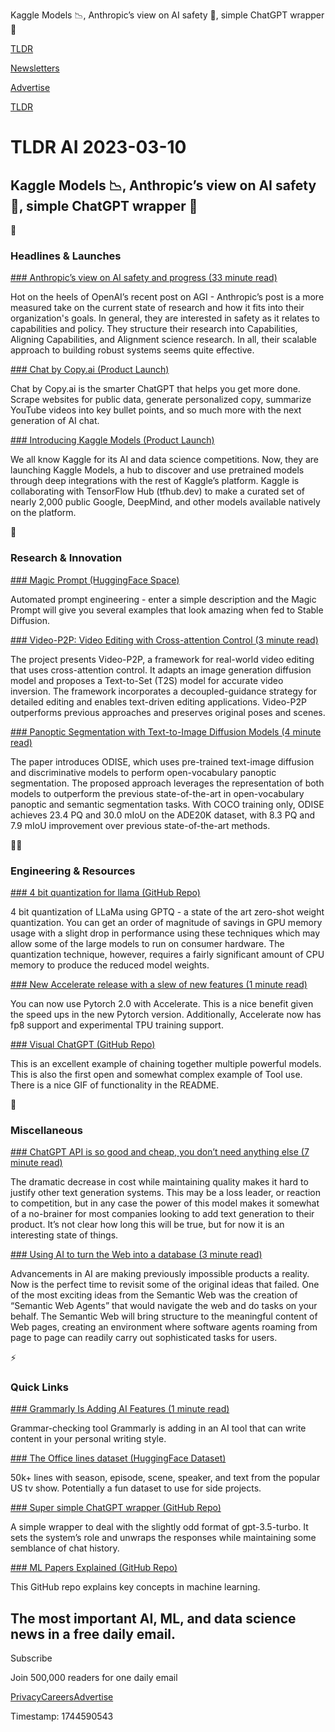 Kaggle Models 📉, Anthropic’s view on AI safety 🦺, simple ChatGPT wrapper 🎁

[TLDR](/)

[Newsletters](/newsletters)

[Advertise](https://advertise.tldr.tech/)

[TLDR](/)

# TLDR AI 2023-03-10

## Kaggle Models 📉, Anthropic’s view on AI safety 🦺, simple ChatGPT wrapper 🎁

🚀

### Headlines & Launches

[### Anthropic’s view on AI safety and progress (33 minute read)](https://www.anthropic.com/index/core-views-on-ai-safety?utm_source=tldrai)

Hot on the heels of OpenAI’s recent post on AGI - Anthropic’s post is a more measured take on the current state of research and how it fits into their organization's goals. In general, they are interested in safety as it relates to capabilities and policy. They structure their research into Capabilities, Aligning Capabilities, and Alignment science research. In all, their scalable approach to building robust systems seems quite effective.

[### Chat by Copy.ai (Product Launch)](https://www.producthunt.com/posts/chat-by-copy-ai?utm_source=tldrai)

Chat by Copy.ai is the smarter ChatGPT that helps you get more done. Scrape websites for public data, generate personalized copy, summarize YouTube videos into key bullet points, and so much more with the next generation of AI chat.

[### Introducing Kaggle Models (Product Launch)](https://www.kaggle.com/discussions/product-feedback/391200?utm_source=tldrai)

We all know Kaggle for its AI and data science competitions. Now, they are launching Kaggle Models, a hub to discover and use pretrained models through deep integrations with the rest of Kaggle’s platform. Kaggle is collaborating with TensorFlow Hub (tfhub.dev) to make a curated set of nearly 2,000 public Google, DeepMind, and other models available natively on the platform.

🧠

### Research & Innovation

[### Magic Prompt (HuggingFace Space)](https://huggingface.co/spaces/Gustavosta/MagicPrompt-Stable-Diffusion?utm_source=tldrai)

Automated prompt engineering - enter a simple description and the Magic Prompt will give you several examples that look amazing when fed to Stable Diffusion.

[### Video-P2P: Video Editing with Cross-attention Control (3 minute read)](https://video-p2p.github.io/?utm_source=tldrai)

The project presents Video-P2P, a framework for real-world video editing that uses cross-attention control. It adapts an image generation diffusion model and proposes a Text-to-Set (T2S) model for accurate video inversion. The framework incorporates a decoupled-guidance strategy for detailed editing and enables text-driven editing applications. Video-P2P outperforms previous approaches and preserves original poses and scenes.

[### Panoptic Segmentation with Text-to-Image Diffusion Models (4 minute read)](https://jerryxu.net/ODISE/?utm_source=tldrai)

The paper introduces ODISE, which uses pre-trained text-image diffusion and discriminative models to perform open-vocabulary panoptic segmentation. The proposed approach leverages the representation of both models to outperform the previous state-of-the-art in open-vocabulary panoptic and semantic segmentation tasks. With COCO training only, ODISE achieves 23.4 PQ and 30.0 mIoU on the ADE20K dataset, with 8.3 PQ and 7.9 mIoU improvement over previous state-of-the-art methods.

👨‍💻

### Engineering & Resources

[### 4 bit quantization for llama (GitHub Repo)](https://github.com/qwopqwop200/GPTQ-for-LLaMa?utm_source=tldrai)

4 bit quantization of LLaMa using GPTQ - a state of the art zero-shot weight quantization. You can get an order of magnitude of savings in GPU memory usage with a slight drop in performance using these techniques which may allow some of the large models to run on consumer hardware. The quantization technique, however, requires a fairly significant amount of CPU memory to produce the reduced model weights.

[### New Accelerate release with a slew of new features (1 minute read)](https://github.com/huggingface/accelerate/releases/tag/v0.17.0?utm_source=tldrai)

You can now use Pytorch 2.0 with Accelerate. This is a nice benefit given the speed ups in the new Pytorch version. Additionally, Accelerate now has fp8 support and experimental TPU training support.

[### Visual ChatGPT (GitHub Repo)](https://github.com/microsoft/visual-chatgpt?utm_source=tldrai)

This is an excellent example of chaining together multiple powerful models. This is also the first open and somewhat complex example of Tool use. There is a nice GIF of functionality in the README.

🎁

### Miscellaneous

[### ChatGPT API is so good and cheap, you don’t need anything else (7 minute read)](https://minimaxir.com/2023/03/new-chatgpt-overlord/?utm_source=tldrai)

The dramatic decrease in cost while maintaining quality makes it hard to justify other text generation systems. This may be a loss leader, or reaction to competition, but in any case the power of this model makes it somewhat of a no-brainer for most companies looking to add text generation to their product. It’s not clear how long this will be true, but for now it is an interesting state of things.

[### Using AI to turn the Web into a database (3 minute read)](https://theaimaze.com/p/using-ai-to-turn-the-web-into-a-database?utm_source=tldrai)

Advancements in AI are making previously impossible products a reality. Now is the perfect time to revisit some of the original ideas that failed. One of the most exciting ideas from the Semantic Web was the creation of “Semantic Web Agents” that would navigate the web and do tasks on your behalf. The Semantic Web will bring structure to the meaningful content of Web pages, creating an environment where software agents roaming from page to page can readily carry out sophisticated tasks for users.

⚡️

### Quick Links

[### Grammarly Is Adding AI Features (1 minute read)](https://9to5google.com/2023/03/09/grammarly-ai-generative/?utm_source=tldrai)

Grammar-checking tool Grammarly is adding in an AI tool that can write content in your personal writing style.

[### The Office lines dataset (HuggingFace Dataset)](https://huggingface.co/datasets/jxm/the_office_lines?utm_source=tldrai)

50k+ lines with season, episode, scene, speaker, and text from the popular US tv show. Potentially a fun dataset to use for side projects.

[### Super simple ChatGPT wrapper (GitHub Repo)](https://gist.github.com/joeddav/a11e5cc0850f0e540324177a53b547ae?utm_source=tldrai)

A simple wrapper to deal with the slightly odd format of gpt-3.5-turbo. It sets the system’s role and unwraps the responses while maintaining some semblance of chat history.

[### ML Papers Explained (GitHub Repo)](https://github.com/dair-ai/ML-Papers-Explained?utm_source=tldrai)

This GitHub repo explains key concepts in machine learning.

## The most important AI, ML, and data science news in a free daily email.

Subscribe

Join 500,000 readers for one daily email

[Privacy](/privacy)[Careers](https://jobs.ashbyhq.com/tldr.tech)[Advertise](/ai/advertise)

Timestamp: 1744590543